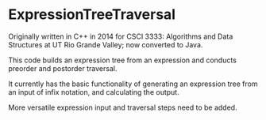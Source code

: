 # ExpressionTreeTraversal


Originally written in C++ in 2014 for CSCI 3333: Algorithms and Data Structures at UT Rio Grande Valley; now converted to Java.

This code builds an expression tree from an expression and conducts preorder and postorder traversal.

It currently has the basic functionality of generating an expression tree from an input of infix notation, and calculating the output.

More versatile expression input and traversal steps need to be added.